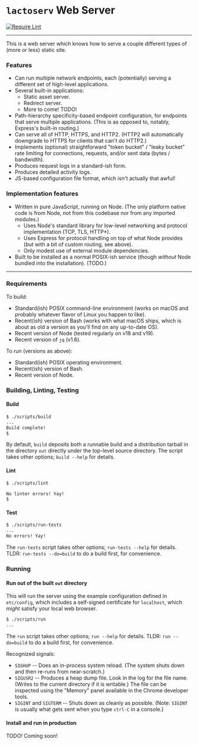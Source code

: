 `lactoserv` Web Server
======================

[![Require Lint](https://github.com/danfuzz/lactoserv/actions/workflows/main.yml/badge.svg)](https://github.com/danfuzz/lactoserv/actions/workflows/main.yml)

- - - - - - - - - -
This is a web server which knows how to serve a couple different types of
(more or less) static site.

### Features

* Can run multiple network endpoints, each (potentially) serving a different set
  of high-level applications.
* Several built-in applications:
  * Static asset server.
  * Redirect server.
  * More to come! TODO!
* Path-hierarchy specificity-based endpoint configuration, for endpoints that
  serve multiple applications. (This is as opposed to, notably, Express's
  built-in routing.)
* Can serve all of HTTP, HTTPS, and HTTP2. (HTTP2 will automatically downgrade
  to HTTPS for clients that can't do HTTP2.)
* Implements (optional) straightforward "token bucket" / "leaky bucket" rate
  limiting for connections, requests, and/or sent data (bytes / bandwidth).
* Produces request logs in a standard-ish form.
* Produces detailed activity logs.
* JS-based configuration file format, which isn't actually that awful!

### Implementation features

* Written in pure JavaScript, running on Node. (The only platform native code
  is from Node, not from this codebase nor from any imported modules.)
  * Uses Node's standard library for low-level networking and protocol
    implementation (TCP, TLS, HTTP*).
  * Uses Express for protocol handling on top of what Node provides (but with a
    bit of custom routing, see above).
  * Only modest use of external module dependencies.
* Built to be installed as a normal POSIX-ish service (though _without_ Node
  bundled into the installation). (TODO.)

- - - - - - - - - -

### Requirements

To build:
* Standard(ish) POSIX command-line environment (works on macOS and probably
  whatever flavor of Linux you happen to like).
* Recent(ish) version of Bash (works with what macOS ships, which is about as
  old a version as you'll find on any up-to-date OS).
* Recent version of Node (tested regularly on v18 and v19).
* Recent version of `jq` (v1.6).

To run (versions as above):
* Standard(ish) POSIX operating environment.
* Recent(ish) version of Bash.
* Recent version of Node.

### Building, Linting, Testing

#### Build

```sh
$ ./scripts/build
...
Build complete!
$
```

By default, `build` deposits both a runnable build and a distribution tarball in
the directory `out` directly under the top-level source directory. The script
takes other options; `build --help` for details.

#### Lint

```sh
$ ./scripts/lint

No linter errors! Yay!
$
```

#### Test

```sh
$ ./scripts/run-tests
...
No errors! Yay!
```

The `run-tests` script takes other options; `run-tests --help` for details.
TLDR: `run-tests --do=build` to do a build first, for convenience.

### Running

#### Run out of the built `out` directory

This will run the server using the example configuration defined in
`etc/config`, which includes a self-signed certificate for `localhost`, which
_might_ satisfy your local web browser.

```sh
$ ./scripts/run
...
```

The `run` script takes other options; `run --help` for details. TLDR: `run
--do=build` to do a build first, for convenience.

Recognized signals:
* `SIGHUP` -- Does an in-process system reload. (The system shuts down and then
  re-runs from near-scratch.)
* `SIGUSR2` -- Produces a heap dump file. Look in the log for the file name.
  (Writes to the current directory if it is writable.) The file can be inspected
  using the "Memory" panel available in the Chrome developer tools.
* `SIGINT` and `SIGTERM` -- Shuts down as cleanly as possible. (Note: `SIGINT`
  is usually what gets sent when you type `ctrl-C` in a console.)

#### Install and run in production

TODO! Coming soon!
